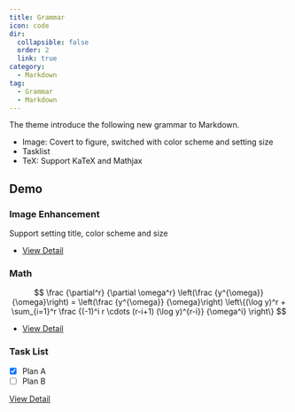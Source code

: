 ```yaml
---
title: Grammar
icon: code
dir:
  collapsible: false
  order: 2
  link: true
category:
  - Markdown
tag:
  - Grammar
  - Markdown
---
```


The theme introduce the following new grammar to Markdown.

- Image: Covert to figure, switched with color scheme and setting size
- Tasklist
- TeX: Support KaTeX and Mathjax

## Demo

### Image Enhancement

Support setting title, color scheme and size

- [View Detail](./image.md)

### Math

$$
\frac {\partial^r} {\partial \omega^r} \left(\frac {y^{\omega}} {\omega}\right)
= \left(\frac {y^{\omega}} {\omega}\right) \left\{(\log y)^r + \sum_{i=1}^r \frac {(-1)^i r \cdots (r-i+1) (\log y)^{r-i}} {\omega^i} \right\}
$$

- [View Detail](./math.md)

### Task List

- [x] Plan A
- [ ] Plan B

[View Detail](./tasklist.md)
